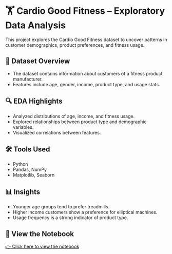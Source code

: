 # 🏋️ Cardio Good Fitness – Exploratory Data Analysis

This project explores the Cardio Good Fitness dataset to uncover patterns in customer demographics, product preferences, and fitness usage.

## 📁 Dataset Overview
- The dataset contains information about customers of a fitness product manufacturer.
- Features include age, gender, income, product type, and usage stats.

## 🔍 EDA Highlights
- Analyzed distributions of age, income, and fitness usage.
- Explored relationships between product type and demographic variables.
- Visualized correlations between features.

## 🛠 Tools Used
- Python
- Pandas, NumPy
- Matplotlib, Seaborn

## 📊 Insights
- Younger age groups tend to prefer treadmills.
- Higher income customers show a preference for elliptical machines.
- Usage frequency is a strong indicator of product type.

## 📓 View the Notebook
[👉 Click here to view the notebook](./Cardio_Good_Fitness.ipynb)

